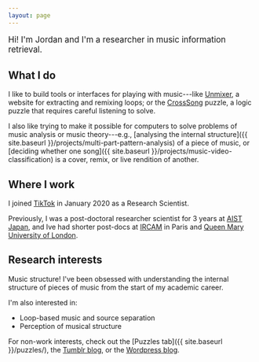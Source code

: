 ```yaml
---
layout: page
---
```


<p style="font-size: larger;">Hi! I'm Jordan and I'm a researcher in music information retrieval.</p>

## What I do

I like to build tools or interfaces for playing with music---like [Unmixer](https://unmixer.ongaaccel.jp/), a website for extracting and remixing loops; or the [CrossSong](https://staff.aist.go.jp/jun.kato/CrossSong/) puzzle, a logic puzzle that requires careful listening to solve.

I also like trying to make it possible for computers to solve problems of music analysis or music theory---e.g., [analysing the internal structure]({{ site.baseurl }}/projects/multi-part-pattern-analysis) of a piece of music, or [deciding whether one song]({{ site.baseurl }}/projects/music-video-classification) is a cover, remix, or live rendition of another.

## Where I work

I joined [TikTok](https://www.tiktok.com/) in January 2020 as a Research Scientist.

Previously, I was a post-doctoral researcher scientist for 3 years at [AIST Japan](https://staff.aist.go.jp/m.goto/MIG/index-j.html), and Ive had shorter post-docs at [IRCAM](https://www.ircam.fr/) in Paris and [Queen Mary University of London](https://www.qmul.ac.uk/).

## Research interests

Music structure! I've been obsessed with understanding the internal structure of pieces of music from the start of my academic career.

I'm also interested in:

- Loop-based music and source separation
- Perception of musical structure

For non-work interests, check out the [Puzzles tab]({{ site.baseurl }}/puzzles/), the [Tumblr blog](http://jblsmith.tumblr.com/), or the [Wordpress blog](https://jblsmith.wordpress.com/).